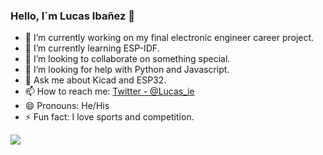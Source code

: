 ### Hello, I´m Lucas Ibañez 👋


- 🔭 I’m currently working on my final electronic engineer career project.
- 🌱 I’m currently learning ESP-IDF. 
- 👯 I’m looking to collaborate on something special.
- 🤔 I’m looking for help with Python and Javascript.
- 💬 Ask me about Kicad and ESP32.
- 📫 How to reach me: [Twitter - @Lucas_ie](https://twitter.com/Lucas_ie)
- 😄 Pronouns: He/His
- ⚡ Fun fact: I love sports and competition.

<img src="https://github-readme-stats.vercel.app/api?username=lucasexequiel&&show_icons=true&title_color=ffffff&icon_color=bb2acf&text_color=daf7dc&bg_color=151515">
